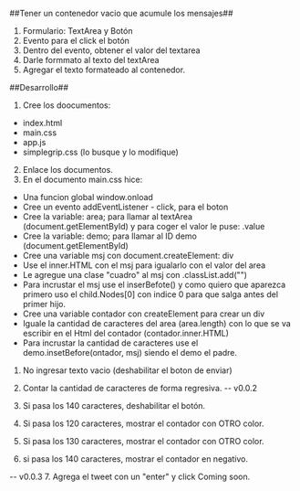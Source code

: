 ##Tener un contenedor vacio que acumule los mensajes##
1. Formulario: TextArea y Botón
2. Evento para el click el botón
3. Dentro del evento, obtener el valor del textarea
4. Darle formmato al texto del textArea
5. Agregar el texto formateado al contenedor.

##Desarrollo##
1. Cree los doocumentos: 
  * index.html
  * main.css
  * app.js
  * simplegrip.css (lo busque y lo modifique)
2. Enlace los documentos.
3. En el documento main.css hice:
  * Una funcion global window.onload
  * Cree un evento addEventListener - click, para el boton
  * Cree la variable: area; para llamar al textArea (document.getElementById) y para coger el valor le puse: .value
  * Cree la variable: demo; para llamar al ID demo  (document.getElementById)
  * Cree una variable msj con document.createElement: div
  * Use el inner.HTML con el msj para igualarlo con el valor del area 
  * Le agregue una clase "cuadro" al msj con .classList.add("")
  * Para incrustar el msj use el inserBefote() y como quiero que aparezca primero uso el child.Nodes[0] con indice 0 para que salga antes del primer hijo.
  * Cree una variable contador con createElement para crear un div
  * Iguale la cantidad de caracteres del area (area.length) con lo que se va escribir en el Html del contador (contador.inner.HTML)
  * Para incrustar la cantidad de caracteres use el demo.insetBefore(ontador, msj) siendo el demo el padre.

1. No ingresar texto vacio (deshabilitar el boton de enviar)
2. Contar la cantidad de caracteres de forma regresiva.
-- v0.0.2

3. Si pasa los 140 caracteres, deshabilitar el botón.
4. Si pasa los 120 caracteres, mostrar el contador con OTRO color.
5. Si pasa los 130 caracteres, mostrar el contador con OTRO color.
6. si pasa los 140 caracteres, mostrar el contador en negativo.

-- v0.0.3
7. Agrega el tweet con un "enter" y click
Coming soon.